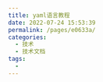 ```yaml
---
title: yaml语言教程
date: 2022-07-24 15:53:39
permalink: /pages/e0633a/
categories:
  - 技术
  - 技术文档
tags:
  - 
---
```

